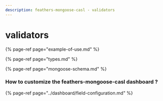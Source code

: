 ```yaml
---
description: feathers-mongoose-casl - validators
---
```


# validators

{% page-ref page="example-of-use.md" %}

{% page-ref page="types.md" %}

{% page-ref page="mongoose-schema.md" %}

### How to customize the feathers-mongoose-casl dashboard ?

{% page-ref page="../dashboard/field-configuration.md" %}

## 

